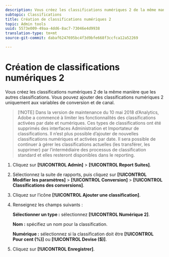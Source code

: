```yaml
---
description: Vous créez les classifications numériques 2 de la même manière que les autres classifications. Vous pouvez ajouter des classifications numériques 2 uniquement aux variables de conversion et de canal.
subtopic: Classifications
title: Création de classifications numériques 2
topic: Admin tools
uuid: 5573e009-49aa-4dd6-8ac7-73046e4d9938
translation-type: tm+mt
source-git-commit: dabaf6247695bc4f3d9bfe668f3ccfca12a52269

---
```



# Création de classifications numériques 2

Vous créez les classifications numériques 2 de la même manière que les autres classifications. Vous pouvez ajouter des classifications numériques 2 uniquement aux variables de conversion et de canal.

>[!NOTE] Dans la version de maintenance du 10 mai 2018 d’Analytics, Adobe a commencé à limiter les fonctionnalités des classifications activées par date et numériques. Ces types de classifications ont été supprimés des interfaces Administration et Importateur de classifications. Il n’est plus possible d’ajouter de nouvelles classifications numériques et activées par date. Il sera possible de continuer à gérer les classifications actuelles (les transférer, les supprimer) par l’intermédiaire des processus de classification standard et elles resteront disponibles dans le reporting.

1. Cliquez sur **[!UICONTROL Admin]** > **[!UICONTROL Report Suites]**.
1. Sélectionnez la suite de rapports, puis cliquez sur **[!UICONTROL Modifier les paramètres]** > **[!UICONTROL Conversion]** > **[!UICONTROL Classifications des conversions]**.
1. Cliquez sur l’icône **[!UICONTROL Ajouter une classification]**.
1. Renseignez les champs suivants :

   **Sélectionner un type :** sélectionnez **[!UICONTROL Numérique 2]**.

   **Nom :** spécifiez un nom pour la classification.

   **Numérique :** sélectionnez si la classification doit être **[!UICONTROL Pour cent (%)]** ou **[!UICONTROL Devise ($)]**.

1. Cliquez sur **[!UICONTROL Enregistrer]**.
